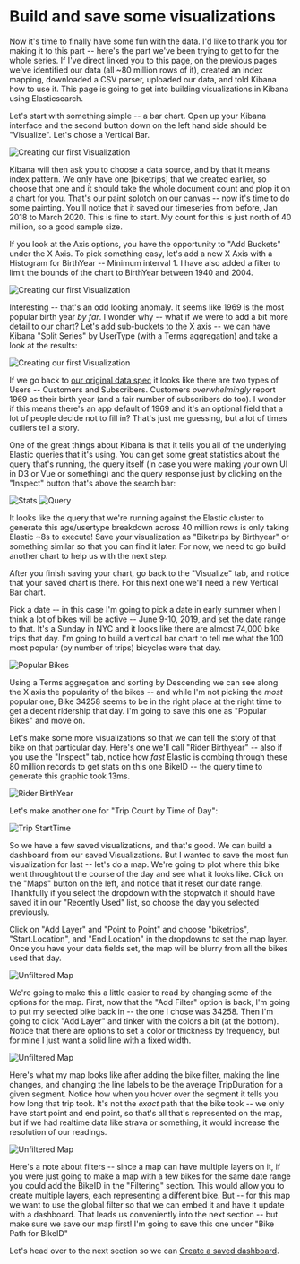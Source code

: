 # Build and save some visualizations

Now it's time to finally have some fun with the data.  I'd like to thank you for making it to this part -- here's the part we've been trying to get to for the whole series.  If I've direct linked you to this page, on the previous pages we've identified our data (all ~80 million rows of it), created an index mapping, downloaded a CSV parser, uploaded our data, and told Kibana how to use it.  This page is going to get into building visualizations in Kibana using Elasticsearch.

Let's start with something simple -- a bar chart.  Open up your Kibana interface and the second button down on the left hand side should be "Visualize".  Let's chose a Vertical Bar.

![Creating our first Visualization](Screenshots/Viz01.png)

Kibana will then ask you to choose a data source, and by that it means index pattern.  We only have one [biketrips] that we created earlier, so choose that one and it should take the whole document count and plop it on a chart for you.  That's our paint splotch on our canvas -- now it's time to do some painting.  You'll notice that it saved our timeseries from before, Jan 2018 to March 2020.  This is fine to start.  My count for this is just north of 40 million, so a good sample size.

If you look at the Axis options, you have the opportunity to "Add Buckets" under the X Axis.  To pick something easy, let's add a new X Axis with a Histogram for BirthYear -- Minimum interval 1.  I have also added a filter to limit the bounds of the chart to BirthYear between 1940 and 2004.

![Creating our first Visualization](Screenshots/Viz02.png)

Interesting -- that's an odd looking anomaly.  It seems like 1969 is the most popular birth year *by far*.  I wonder why -- what if we were to add a bit more detail to our chart?  Let's add sub-buckets to the X axis -- we can have Kibana "Split Series" by UserType (with a Terms aggregation) and take a look at the results:

![Creating our first Visualization](Screenshots/Viz03.png)

If we go back to [our original data spec](https://www.citibikenyc.com/system-data) it looks like there are two types of Users -- Customers and Subscribers.  Customers *overwhelmingly* report 1969 as their birth year (and a fair number of subscribers do too).  I wonder if this means there's an app default of 1969 and it's an optional field that a lot of people decide not to fill in?  That's just me guessing, but a lot of times outliers tell a story.

One of the great things about Kibana is that it tells you all of the underlying Elastic queries that it's using.  You can get some great statistics about the query that's running, the query itself (in case you were making your own UI in D3 or Vue or something) and the query response just by clicking on the "Inspect" button that's above the search bar:

![Stats](Screenshots/Viz04.png) 
![Query](Screenshots/Viz05.png)

It looks like the query that we're running against the Elastic cluster to generate this age/usertype breakdown across 40 million rows is only taking Elastic ~8s to execute!  Save your visualization as "Biketrips by Birthyear" or something similar so that you can find it later.  For now, we need to go build another chart to help us with the next step.

After you finish saving your chart, go back to the "Visualize" tab, and notice that your saved chart is there.  For this next one we'll need a new Vertical Bar chart.  

Pick a date -- in this case I'm going to pick a date in early summer when I think a lot of bikes will be active -- June 9-10, 2019, and set the date range to that.  It's a Sunday in NYC and it looks like there are almost 74,000 bike trips that day.  I'm going to build a vertical bar chart to tell me what the 100 most popular (by number of trips) bicycles were that day.

![Popular Bikes](Screenshots/Viz06.png)

Using a Terms aggregation and sorting by Descending we can see along the X axis the popularity of the bikes -- and while I'm not picking the *most* popular one, Bike 34258 seems to be in the right place at the right time to get a decent ridership that day.  I'm going to save this one as "Popular Bikes" and move on.

Let's make some more visualizations so that we can tell the story of that bike on that particular day.  Here's one we'll call "Rider Birthyear" -- also if you use the "Inspect" tab, notice how *fast* Elastic is combing through these 80 million records to get stats on this one BikeID -- the query time to generate this graphic took 13ms.

![Rider BirthYear](Screenshots/Viz07.png)

Let's make another one for "Trip Count by Time of Day": 

![Trip StartTime](Screenshots/Viz08.png)

So we have a few saved visualizations, and that's good.  We can build a dashboard from our saved Visualizations.  But I wanted to save the most fun visualization for last -- let's do a map.  We're going to plot where this bike went throughtout the course of the day and see what it looks like.  Click on the "Maps" button on the left, and notice that it reset our date range.  Thankfully if you select the dropdown with the stopwatch it should have saved it in our "Recently Used" list, so choose the day you selected previously.  

Click on "Add Layer" and "Point to Point" and choose "biketrips", "Start.Location", and "End.Location" in the dropdowns to set the map layer.  Once you have your data fields set, the map will be blurry from all the bikes used that day.

![Unfiltered Map](Screenshots/Viz09.png)

We're going to make this a little easier to read by changing some of the options for the map.  First, now that the "Add Filter" option is back, I'm going to put my selected bike back in -- the one I chose was 34258.  Then I'm going to click "Add Layer" and tinker with the colors a bit (at the bottom).  Notice that there are options to set a color or thickness by frequency, but for mine I just want a solid line with a fixed width.  

![Unfiltered Map](Screenshots/Viz10.png)

Here's what my map looks like after adding the bike filter, making the line changes, and changing the line labels to be the average TripDuration for a given segment.  Notice how when you hover over the segment it tells you how long that trip took.  It's not the *exact* path that the bike took -- we only have start point and end point, so that's all that's represented on the map, but if we had realtime data like strava or something, it would increase the resolution of our readings.

![Unfiltered Map](Screenshots/Viz11.png)

Here's a note about filters -- since a map can have multiple layers on it, if you were just going to make a map with a few bikes for the same date range you could add the BikeID in the "Filtering" section.  This would allow you to create multiple layers, each representing a different bike.  But -- for this map we want to use the global filter so that we can embed it and have it update with a dashboard.  That leads us conveniently into the next section -- but make sure we save our map first!  I'm going to save this one under "Bike Path for BikeID"

Let's head over to the next section so we can [Create a saved dashboard](./Dashboard).


